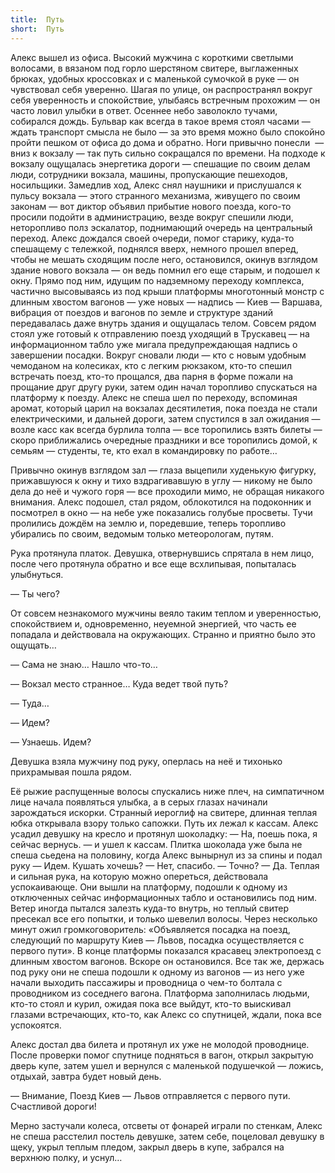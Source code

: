 ```yaml
---
title:  Путь
short:  Путь
---
```


Алекс вышел из офиса. Высокий мужчина с короткими светлыми волосами, в
вязаном под горло шерстяном свитере, выглаженных брюках, удобных
кроссовках и с маленькой сумочкой в руке — он чувствовал себя уверенно.
Шагая по улице, он распространял вокруг себя уверенность и спокойствие,
улыбаясь встречным прохожим — он часто ловил улыбки в ответ. Осеннее
небо заволокло тучами, собирался дождь. Бульвар как всегда в такое время
стоял часами — ждать транспорт смысла не было — за это время можно было
спокойно пройти пешком от офиса до дома и обратно. Ноги привычно
понесли  — вниз к вокзалу — так путь сильно сокращался по времени. На
подходе к вокзалу ощущалась энергетика дороги — спешащие по своим делам
люди, сотрудники вокзала, машины, пропускающие пешеходов, носильщики.
Замедлив ход, Алекс снял наушники и прислушался к пульсу вокзала — этого
странного механизма, живущего по своим законам — вот диктор объявил
прибытие нового поезда, кого-то просили подойти в администрацию, везде
вокруг спешили люди, неторопливо полз эскалатор, поднимающий очередь на
центральный переход. Алекс дождался своей очереди, помог старику,
куда-то спешащему с тележкой, поднялся вверх, немного прошел вперед,
чтобы не мешать сходящим после него, остановился, окинув взглядом здание
нового вокзала — он ведь помнил его еще старым, и подошел к окну. Прямо
под ним, идущим по надземному переходу комплекса, частично высовываясь
из под крыши платформы многотонный монстр с длинным хвостом вагонов —
уже новых — надпись — Киев — Варшава, вибрация от поездов и вагонов по
земле и структуре зданий передавалась даже внутрь здания и ощущалась
телом. Совсем рядом стоял уже готовый к отправлению поезд уходящий в
Трускавец — на информационном табло уже мигала предупреждающая надпись о
завершении посадки. Вокруг сновали люди — кто с новым удобным чемоданом
на колесиках, кто с легким рюкзаком, кто-то спешил встречать поезд,
кто-то прощался, два парня в форме пожали на прощание друг другу руки,
затем один начал торопливо спускаться на платформу к поезду. Алекс не
спеша шел по переходу, вспоминая аромат, который царил на вокзалах
десятилетия, пока поезда не стали електрическими, и дальней дороги,
затем спустился в зал ожидания — возле касс как всегда бурлила толпа —
все торопились взять билеты — скоро приближались очередные праздники и
все торопились домой, к семьям — студенты, те, кто ехал в командировку
по работе…

Привычно окинув взглядом зал — глаза выцепили худенькую фигурку,
прижавшуюся к окну и тихо вздрагивавшую в углу — никому не было дела до
неё и чужого горя — все проходили мимо, не обращая никакого внимания.
Алекс подошел, стал рядом, облокотился на подоконник и посмотрел в окно
— на небе уже показались голубые просветы. Тучи пролились дождём на
землю и, поредевшие, теперь торопливо убирались по своим, ведомым только
метеорологам, путям.

Рука протянула платок. Девушка, отвернувшись спрятала в нем лицо, после
чего протянула обратно и все еще всхлипывая, попыталась улыбнуться.

— Ты чего?

От совсем незнакомого мужчины веяло таким теплом и уверенностью,
спокойствием и, одновременно, неуемной энергией, что часть ее попадала и
действовала на окружающих. Странно и приятно было это ощущать…

— Сама не знаю… Нашло что-то…

— Вокзал место странное… Куда ведет твой путь?

— Туда…

— Идем?

— Узнаешь. Идем?

Девушка взяла мужчину под руку, оперлась на неё и тихонько прихрамывая
пошла рядом.

Её рыжие распущенные волосы спускались ниже плеч, на симпатичном лице
начала появляться улыбка, а в серых глазах начинали зарождаться искорки.
Странный иероглиф на свитере, длинная теплая юбка открывала взору только
сапожки. Путь их лежал к кассам. Алекс усадил девушку на кресло и
протянул шоколадку: — На, поешь пока, я сейчас вернусь. — и ушел к
кассам. Плитка шоколада уже была не спеша сьедена на половину, когда
Алекс вынырнул из за спины и подал руку — Идем. Кушать хочешь? — Нет,
спасибо. — Точно? — Да. Теплая и сильная рука, на которую можно
опереться, действовала успокаивающе. Они вышли на платформу, подошли к
одному из отключенных сейчас информационных табло и остановились под
ним. Ветер иногда пытался залезть куда-то внутрь, но теплый свитер
пресекал все его попытки, и только шевелил волосы. Через несколько минут
ожил громкоговоритель: «Объявляется посадка на поезд, следующий по
маршруту Киев — Львов, посадка осуществляется с первого пути». В конце
платформы показался красавец электропоезд с длинным хвостом вагонов.
Вскоре он остановился. Все так же, держась под руку они не спеша подошли
к одному из вагонов — из него уже начали выходить пассажиры и проводница
о чем-то болтала с проводником из соседнего вагона. Платформа
заполнилась людьми, кто-то стоял и курил, ожидая пока все выйдут, кто-то
выискивал глазами встречающих, кто-то, как Алекс со спутницей, ждали,
пока все успокоятся.

Алекс достал два билета и протянул их уже не молодой проводнице. После
проверки помог спутнице подняться в вагон, открыл закрытую дверь купе,
затем ушел и вернулся с маленькой подушечкой — ложись, отдыхай, завтра
будет новый день.

— Внимание, Поезд Киев — Львов отправляется с первого пути. Счастливой
дороги!

Мерно застучали колеса, отсветы от фонарей играли по стенкам, Алекс не
спеша расстелил постель девушке, затем себе, поцеловал девушку в щеку,
укрыл теплым пледом, закрыл дверь в купе, забрался на верхнюю полку, и
уснул…
